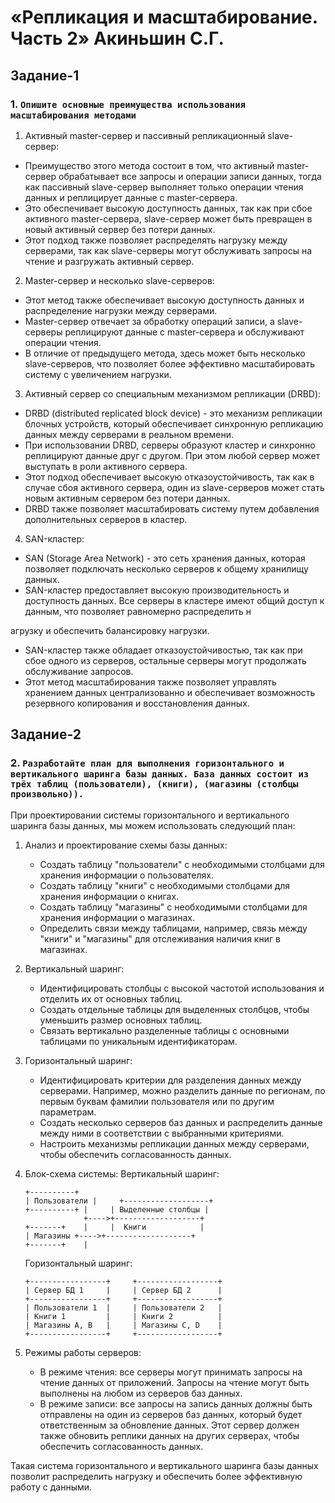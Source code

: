 # «Репликация и масштабирование. Часть 2» Акиньшин С.Г.

## Задание-1

### 1. `Опишите основные преимущества использования масштабирования методами`

1. Активный master-сервер и пассивный репликационный slave-сервер:

- Преимущество этого метода состоит в том, что активный master-сервер обрабатывает все запросы и операции записи данных, тогда как пассивный slave-сервер выполняет только операции чтения данных и реплицирует данные с master-сервера.
- Это обеспечивает высокую доступность данных, так как при сбое активного master-сервера, slave-сервер может быть превращен в новый активный сервер без потери данных.
- Этот подход также позволяет распределять нагрузку между серверами, так как slave-серверы могут обслуживать запросы на чтение и разгружать активный сервер.

2. Master-сервер и несколько slave-серверов:

- Этот метод также обеспечивает высокую доступность данных и распределение нагрузки между серверами.
- Master-сервер отвечает за обработку операций записи, а slave-серверы реплицируют данные с master-сервера и обслуживают операции чтения.
- В отличие от предыдущего метода, здесь может быть несколько slave-серверов, что позволяет более эффективно масштабировать систему с увеличением нагрузки.

3. Активный сервер со специальным механизмом репликации (DRBD):

- DRBD (distributed replicated block device) - это механизм репликации блочных устройств, который обеспечивает синхронную репликацию данных между серверами в реальном времени.
- При использовании DRBD, серверы образуют кластер и синхронно реплицируют данные друг с другом. При этом любой сервер может выступать в роли активного сервера.
- Этот подход обеспечивает высокую отказоустойчивость, так как в случае сбоя активного сервера, один из slave-серверов может стать новым активным сервером без потери данных.
- DRBD также позволяет масштабировать систему путем добавления дополнительных серверов в кластер.

4. SAN-кластер:

- SAN (Storage Area Network) - это сеть хранения данных, которая позволяет подключать несколько серверов к общему хранилищу данных.
- SAN-кластер предоставляет высокую производительность и доступность данных. Все серверы в кластере имеют общий доступ к данным, что позволяет равномерно распределить н

агрузку и обеспечить балансировку нагрузки.
- SAN-кластер также обладает отказоустойчивостью, так как при сбое одного из серверов, остальные серверы могут продолжать обслуживание запросов.
- Этот метод масштабирования также позволяет управлять хранением данных централизованно и обеспечивает возможность резервного копирования и восстановления данных.

## Задание-2

### 2. `Разработайте план для выполнения горизонтального и вертикального шаринга базы данных. База данных состоит из трёх таблиц (пользователи), (книги), (магазины (столбцы произвольно)).`

При проектировании системы горизонтального и вертикального шаринга базы данных, мы можем использовать следующий план:

1. Анализ и проектирование схемы базы данных:
   - Создать таблицу "пользователи" с необходимыми столбцами для хранения информации о пользователях.
   - Создать таблицу "книги" с необходимыми столбцами для хранения информации о книгах.
   - Создать таблицу "магазины" с необходимыми столбцами для хранения информации о магазинах.
   - Определить связи между таблицами, например, связь между "книги" и "магазины" для отслеживания наличия книг в магазинах.

2. Вертикальный шаринг:
   - Идентифицировать столбцы с высокой частотой использования и отделить их от основных таблиц.
   - Создать отдельные таблицы для выделенных столбцов, чтобы уменьшить размер основных таблиц.
   - Связать вертикально разделенные таблицы с основными таблицами по уникальным идентификаторам.

3. Горизонтальный шаринг:
   - Идентифицировать критерии для разделения данных между серверами. Например, можно разделить данные по регионам, по первым буквам фамилии пользователя или по другим параметрам.
   - Создать несколько серверов баз данных и распределить данные между ними в соответствии с выбранными критериями.
   - Настроить механизмы репликации данных между серверами, чтобы обеспечить согласованность данных.

4. Блок-схема системы:
   Вертикальный шаринг:
   ```
   +----------+
   | Пользователи |     +-------------------+
   +----------+ |     | Выделенные столбцы |
                +---->+-------------------+
   +-------+    |     |  Книги            |
   | Магазины +---->+-------------------+
   +-------+    |
   ```

   Горизонтальный шаринг:
   ```
   +-----------------+     +------------------+
   | Сервер БД 1     |     | Сервер БД 2      |
   +-----------------+     +------------------+
   | Пользователи 1  |     | Пользователи 2   |
   | Книги 1         |     | Книги 2          |
   | Магазины A, B   |     | Магазины C, D    |
   +-----------------+     +------------------+
   ```

5. Режимы работы серверов:
   - В режиме чтения: все серверы могут принимать запросы на чтение данных от приложений. Запросы на чтение могут быть выполнены на любом из серверов баз данных.
   - В режиме записи: все запросы на запись данных должны быть отправлены на один из серверов баз данных, который будет ответственным за обновление данных. Этот сервер должен также обновить реплики данных на других серверах, чтобы обеспечить согласованность данных.

Такая система горизонтального и вертикального шаринга базы данных позволит распределить нагрузку и обеспечить более эффективную работу с данными.

